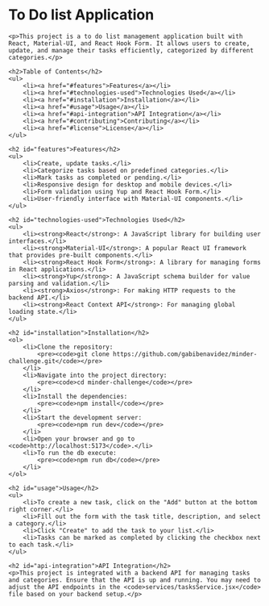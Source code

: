 <!DOCTYPE html>
<html lang="en">
<head>
    <meta charset="UTF-8">
    <meta name="viewport" content="width=device-width, initial-scale=1.0">
    <title>To do list Application README</title>
</head>
<body>
    <h1>To Do list Application</h1>

    <p>This project is a to do list management application built with React, Material-UI, and React Hook Form. It allows users to create, update, and manage their tasks efficiently, categorized by different categories.</p>

    <h2>Table of Contents</h2>
    <ul>
        <li><a href="#features">Features</a></li>
        <li><a href="#technologies-used">Technologies Used</a></li>
        <li><a href="#installation">Installation</a></li>
        <li><a href="#usage">Usage</a></li>
        <li><a href="#api-integration">API Integration</a></li>
        <li><a href="#contributing">Contributing</a></li>
        <li><a href="#license">License</a></li>
    </ul>

    <h2 id="features">Features</h2>
    <ul>
        <li>Create, update tasks.</li>
        <li>Categorize tasks based on predefined categories.</li>
        <li>Mark tasks as completed or pending.</li>
        <li>Responsive design for desktop and mobile devices.</li>
        <li>Form validation using Yup and React Hook Form.</li>
        <li>User-friendly interface with Material-UI components.</li>
    </ul>

    <h2 id="technologies-used">Technologies Used</h2>
    <ul>
        <li><strong>React</strong>: A JavaScript library for building user interfaces.</li>
        <li><strong>Material-UI</strong>: A popular React UI framework that provides pre-built components.</li>
        <li><strong>React Hook Form</strong>: A library for managing forms in React applications.</li>
        <li><strong>Yup</strong>: A JavaScript schema builder for value parsing and validation.</li>
        <li><strong>Axios</strong>: For making HTTP requests to the backend API.</li>
        <li><strong>React Context API</strong>: For managing global loading state.</li>
    </ul>

    <h2 id="installation">Installation</h2>
    <ol>
        <li>Clone the repository:
            <pre><code>git clone https://github.com/gabibenavidez/minder-challenge.git</code></pre>
        </li>
        <li>Navigate into the project directory:
            <pre><code>cd minder-challenge</code></pre>
        </li>
        <li>Install the dependencies:
            <pre><code>npm install</code></pre>
        </li>
        <li>Start the development server:
            <pre><code>npm run dev</code></pre>
        </li>
        <li>Open your browser and go to <code>http://localhost:5173</code>.</li>
        <li>To run the db execute:
            <pre><code>npm run db</code></pre>
        </li>
    </ol>

    <h2 id="usage">Usage</h2>
    <ul>
        <li>To create a new task, click on the "Add" button at the bottom right corner.</li>
        <li>Fill out the form with the task title, description, and select a category.</li>
        <li>Click "Create" to add the task to your list.</li>
        <li>Tasks can be marked as completed by clicking the checkbox next to each task.</li>
    </ul>

    <h2 id="api-integration">API Integration</h2>
    <p>This project is integrated with a backend API for managing tasks and categories. Ensure that the API is up and running. You may need to adjust the API endpoints in the <code>services/tasksService.jsx</code> file based on your backend setup.</p>
</body>
</html>
